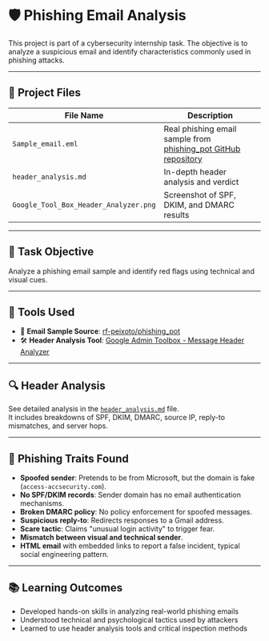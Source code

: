 # 🛡️ Phishing Email Analysis

This project is part of a cybersecurity internship task. The objective is to analyze a suspicious email and identify characteristics commonly used in phishing attacks.

---

## 📂 Project Files

| File Name              | Description                                      |
|------------------------|--------------------------------------------------|
| `Sample_email.eml`     | Real phishing email sample from [phishing_pot GitHub repository](https://github.com/rf-peixoto/phishing_pot) |
| `header_analysis.md`   | In-depth header analysis and verdict             |
| `Google_Tool_Box_Header_Analyzer.png` |Screenshot of SPF, DKIM, and DMARC results |
---

## 🧠 Task Objective

Analyze a phishing email sample and identify red flags using technical and visual cues.

---

## 🧪 Tools Used

- 📧 **Email Sample Source**: [rf-peixoto/phishing_pot](https://github.com/rf-peixoto/phishing_pot)
- 🛠️ **Header Analysis Tool**: [Google Admin Toolbox - Message Header Analyzer](https://toolbox.googleapps.com/apps/messageheader/analyzeheader)

---

## 🔍 Header Analysis

See detailed analysis in the [`header_analysis.md`](./header_analysis.md) file.  
It includes breakdowns of SPF, DKIM, DMARC, source IP, reply-to mismatches, and server hops.

---

## 🚨 Phishing Traits Found

- **Spoofed sender**: Pretends to be from Microsoft, but the domain is fake (`access-accsecurity.com`).
- **No SPF/DKIM records**: Sender domain has no email authentication mechanisms.
- **Broken DMARC policy**: No policy enforcement for spoofed messages.
- **Suspicious reply-to**: Redirects responses to a Gmail address.
- **Scare tactic**: Claims "unusual login activity" to trigger fear.
- **Mismatch between visual and technical sender**.
- **HTML email** with embedded links to report a false incident, typical social engineering pattern.

---

## 📚 Learning Outcomes
- Developed hands-on skills in analyzing real-world phishing emails
- Understood technical and psychological tactics used by attackers
- Learned to use header analysis tools and critical inspection methods
